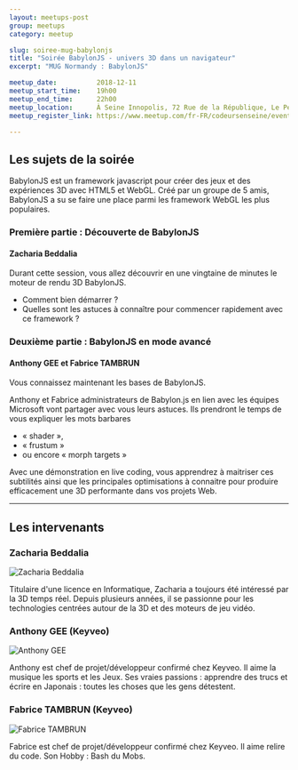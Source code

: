 ```yaml
---
layout: meetups-post
group: meetups
category: meetup

slug: soiree-mug-babylonjs
title: "Soirée BabylonJS - univers 3D dans un navigateur"
excerpt: "MUG Normandy : BabylonJS"

meetup_date:          2018-12-11
meetup_start_time:    19h00
meetup_end_time:      22h00
meetup_location:      À Seine Innopolis, 72 Rue de la République, Le Petit Quevilly
meetup_register_link: https://www.meetup.com/fr-FR/codeursenseine/events/256838591/

---
```


## Les sujets de la soirée

BabylonJS est un framework javascript pour créer des jeux et des expériences 3D avec HTML5 et WebGL.
Créé par un groupe de 5 amis, BabylonJS a su se faire une place parmi les framework WebGL les plus populaires.

### Première partie : Découverte de BabylonJS
#### Zacharia Beddalia

Durant cette session, vous allez découvrir en une vingtaine de minutes le moteur de rendu 3D BabylonJS. 
* Comment bien démarrer ? 
* Quelles sont les astuces à connaître pour commencer rapidement avec ce framework ?

### Deuxième partie : BabylonJS en mode avancé
#### Anthony GEE et Fabrice TAMBRUN
Vous connaissez maintenant les bases de BabylonJS.

Anthony et Fabrice administrateurs de Babylon.js en lien avec les équipes Microsoft vont partager avec vous leurs astuces. 
Ils prendront le temps de vous expliquer les mots barbares 
* « shader », 
* « frustum » 
* ou encore « morph targets »

Avec une démonstration en live coding, vous apprendrez à maitriser ces subtilités ainsi que les principales optimisations à connaitre pour produire efficacement une 3D performante dans vos projets Web.

---

## Les intervenants

### Zacharia Beddalia

![Zacharia Beddalia](/images/meetups/speakers/ZachariaBeddalia-200x200.jpg)

Titulaire d'une licence en Informatique, Zacharia a toujours été intéressé par la 3D temps réel. Depuis plusieurs années, il se passionne pour les technologies centrées autour de la 3D et des moteurs de jeu vidéo.

### Anthony GEE (Keyveo)

![Anthony GEE](/images/meetups/speakers/AnthonyGEE-200x200.jpg)

Anthony est chef de projet/développeur confirmé chez Keyveo. 
Il aime la musique les sports et les Jeux. Ses vraies passions :  apprendre des trucs et écrire en Japonais : toutes les choses que les gens détestent.

### Fabrice TAMBRUN (Keyveo)

![Fabrice TAMBRUN](/images/meetups/speakers/FabriceTAMBRUN-200x200.jpg)

Fabrice est chef de projet/développeur confirmé chez Keyveo. Il aime relire du code. Son Hobby :  Bash du Mobs.
